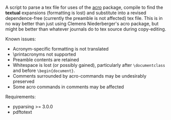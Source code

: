 A script to parse a tex file for uses of the [acro](https://ctan.org/pkg/acro) package, compile to find the **textual** expansions (formatting is lost) and substitute into a revised dependence-free (currently the preamble is not affected) tex file.
This is in no way better than just using Clemens Niederberger's acro package, but might be better than whatever journals do to tex source during copy-editing.

Known issues:
- Acronym-specific formatting is not translated
- \printacronyms not supported
- Preamble contents are retained
- Whitespace is lost (or possibly gained), particularly after `\documentclass` and before `\begin{document}`.
- Comments surrounded by acro-commands may be undesirably preserved
- Some acro commands in comments may be affected

Requirements:
- pyparsing >= 3.0.0
- pdftotext
